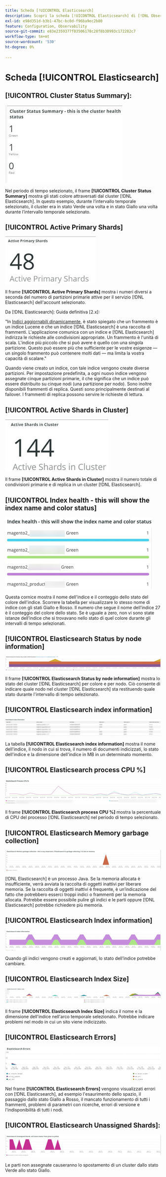 ```yaml
---
title: Scheda [!UICONTROL Elasticsearch]
description: Scopri la scheda [!UICONTROL Elasticsearch] di [!DNL Observation for Adobe Commerce].
exl-id: e98d351d-b3b1-47bc-bc0d-f96ba9ec2b80
feature: Configuration, Observability
source-git-commit: e83e2359377f03506178c28f8b30993c172282c7
workflow-type: tm+mt
source-wordcount: '530'
ht-degree: 0%

---
```


# Scheda [!UICONTROL Elasticsearch]

## [!UICONTROL Cluster Status Summary]:

![Riepilogo stato cluster](../../assets/tools/cluster-status-summary.jpg)

Nel periodo di tempo selezionato, il frame **[!UICONTROL Cluster Status Summary]** mostra gli stati colore attraversati dal cluster [!DNL Elasticsearch]. In questo esempio, durante l’intervallo temporale selezionato, il cluster era in stato Verde una volta e in stato Giallo una volta durante l’intervallo temporale selezionato.

## [!UICONTROL Active Primary Shards]

![Parti primarie attive](../../assets/tools/active-primary-shards.jpg)

Il frame **[!UICONTROL Active Primary Shards]** mostra i numeri diversi a seconda del numero di partizioni primarie attive per il servizio [!DNL Elasticsearch] dell&#39;account selezionato.

Da [!DNL Elasticsearch]: Guida definitiva [2.x]:

&quot;In [Indici aggiornabili dinamicamente](https://www.elastic.co/guide/en/elasticsearch/guide/2.x/dynamic-indices.html), è stato spiegato che un frammento è un indice Lucene e che un indice [!DNL Elasticsearch] è una raccolta di frammenti. L&#39;applicazione comunica con un indice e [!DNL Elasticsearch] indirizza le richieste alle condivisioni appropriate. Un frammento è l&#39;unità di scala. L&#39;indice più piccolo che si può avere è quello con una singola partizione. Questo può essere più che sufficiente per le vostre esigenze — un singolo frammento può contenere molti dati — ma limita la vostra capacità di scalare.&quot;

Quando viene creato un indice, con tale indice vengono create diverse partizioni. Per impostazione predefinita, a ogni nuovo indice vengono assegnate cinque partizioni primarie, il che significa che un indice può essere distribuito su cinque nodi (una partizione per nodo). Sono inoltre disponibili frammenti di replica. Questi sono principalmente destinati al failover. I frammenti di replica possono servire le richieste di lettura.

## [!UICONTROL Active Shards in Cluster]

![Condivisioni attive nel cluster](../../assets/tools/active-shards-in-cluster.jpg)

Il frame **[!UICONTROL Active Shards in Cluster]** mostra il numero totale di condivisioni primarie e di replica in un cluster [!DNL Elasticsearch].

## [!UICONTROL Index health - this will show the index name and color status]

![Integrità indice](../../assets/tools/index-health.jpg)

Questa cornice mostra il nome dell&#39;indice e il conteggio dello stato del colore dell&#39;indice. Scorrere la tabella per visualizzare lo stesso nome di indice con gli stati Giallo e Rosso. Il numero che segue il nome dell’indice 27 è il conteggio del colore dello stato. Se è uguale a zero, non vi sono state istanze dell’indice che si trovavano nello stato di quel colore durante gli intervalli di tempo selezionati.

## [!UICONTROL Elasticsearch Status by node information]

![Stato Elasticsearch](../../assets/tools/elasticsearch-status-by-node.jpg)

Il frame **[!UICONTROL Elasticsearch Status by node information]** mostra lo stato del cluster [!DNL Elasticsearch] per colore e per nodo. Ciò consente di indicare quale nodo nel cluster [!DNL Elasticsearch] sta restituendo quale stato durante l&#39;intervallo di tempo selezionato.

## [!UICONTROL Elasticsearch index information]

![Informazioni indice Elasticsearch](../../assets/tools/elasticsearch-tab-elasticsearch-index-information-image-1.jpg)

La tabella **[!UICONTROL Elasticsearch index information]** mostra il nome dell&#39;indice, il nodo in cui si trova, il numero di documenti indicizzati, lo stato dell&#39;indice e la dimensione dell&#39;indice in MB in un determinato momento.

## [!UICONTROL Elasticsearch process CPU %]

![Elasticsearch elabora CPU](../../assets/tools/elasticsearch-process-cpu.jpg)

Il frame **[!UICONTROL Elasticsearch process CPU %]** mostra la percentuale di CPU del processo [!DNL Elasticsearch] nel periodo di tempo selezionato.

## [!UICONTROL Elasticsearch Memory garbage collection]

![Garbage di memoria Elasticsearch](../../assets/tools/elasticsearch-memory-garbage.jpg)

[!DNL Elasticsearch] è un processo Java. Se la memoria allocata è insufficiente, verrà avviata la raccolta di oggetti inattivi per liberare memoria. Se la raccolta di oggetti inattivi è frequente, è un’indicazione del fatto che potrebbero esserci troppi indici o frammenti per la memoria allocata. Potrebbe essere possibile pulire gli indici e le parti oppure [!DNL Elasticsearch] potrebbe richiedere più memoria.

## [!UICONTROL Elasticsearch Index information]

![Informazioni indice Elasticsearch](../../assets/tools/elasticsearch-index-information-2.jpg)

Quando gli indici vengono creati e aggiornati, lo stato dell’indice potrebbe cambiare.

## [!UICONTROL Elasticsearch Index Size]

![Dimensione indice Elasticsearch](../../assets/tools/elasticsearch-index-size.jpg)

Il frame **[!UICONTROL Elasticsearch Index Size]** indica il nome e la dimensione dell&#39;indice nell&#39;arco temporale selezionato. Potrebbe indicare problemi nel modo in cui un sito viene indicizzato.

## [!UICONTROL Elasticsearch Errors]

![Errori Elasticsearch](../../assets/tools/elasticsearch-tab-elasticsearch-errors.jpg)

Nel frame **[!UICONTROL Elasticsearch Errors]** vengono visualizzati errori con [!DNL Elasticsearch], ad esempio l&#39;esaurimento dello spazio, il passaggio dallo stato Giallo a Rosso, il mancato funzionamento di tutti i frammenti, problemi di parametri con ricerche, errori di versione e l&#39;indisponibilità di tutti i nodi.

## [!UICONTROL Elasticsearch Unassigned Shards]:

![Schede Elasticsearch non assegnate](../../assets/tools/elasticsearch-unassigned-shards.jpg)

Le parti non assegnate causeranno lo spostamento di un cluster dallo stato Verde allo stato Giallo.
